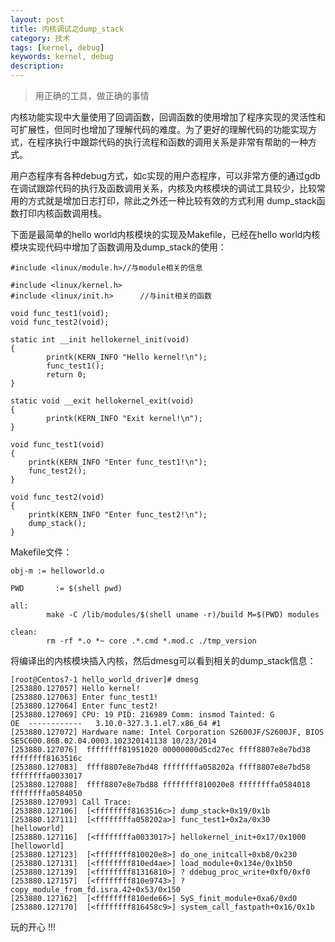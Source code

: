 ```yaml
---
layout: post
title: 内核调试之dump_stack
category: 技术
tags: [kernel, debug]
keywords: kernel, debug
description: 
---
```


> 用正确的工具，做正确的事情

内核功能实现中大量使用了回调函数，回调函数的使用增加了程序实现的灵活性和可扩展性，但同时也增加了理解代码的难度。为了更好的理解代码的功能实现方式，在程序执行中跟踪代码的执行流程和函数的调用关系是非常有帮助的一种方式。

用户态程序有各种debug方式，如c实现的用户态程序，可以非常方便的通过gdb在调试跟踪代码的执行及函数调用关系，内核及内核模块的调试工具较少，比较常用的方式就是增加日志打印，除此之外还一种比较有效的方式利用 dump_stack函数打印内核函数调用栈。

下面是最简单的hello world内核模块的实现及Makefile，已经在hello world内核模块实现代码中增加了函数调用及dump_stack的使用：

	#include <linux/module.h>//与module相关的信息
	
	#include <linux/kernel.h>
	#include <linux/init.h>      //与init相关的函数
	
	void func_test1(void);
	void func_test2(void);
	
	static int __init hellokernel_init(void)
	{
	        printk(KERN_INFO "Hello kernel!\n");
    	    func_test1();
    	    return 0;
	}
	
	static void __exit hellokernel_exit(void)
	{
    	    printk(KERN_INFO "Exit kernel!\n");
	}
	
	void func_test1(void)
	{
    	printk(KERN_INFO "Enter func_test1!\n");
    	func_test2();
	}
	
	void func_test2(void)
	{
    	printk(KERN_INFO "Enter func_test2!\n");
    	dump_stack();
	}

Makefile文件：
	
	obj-m := helloworld.o
	
	PWD       := $(shell pwd)

	all:
	        make -C /lib/modules/$(shell uname -r)/build M=$(PWD) modules
	
	clean:
	        rm -rf *.o *~ core .*.cmd *.mod.c ./tmp_version

将编译出的内核模块插入内核，然后dmesg可以看到相关的dump_stack信息：
	
	[root@Centos7-1 hello_world_driver]# dmesg
	[253880.127057] Hello kernel!
	[253880.127063] Enter func_test1!
	[253880.127064] Enter func_test2!
	[253880.127069] CPU: 19 PID: 216989 Comm: insmod Tainted: G           OE  ------------   3.10.0-327.3.1.el7.x86_64 #1
	[253880.127072] Hardware name: Intel Corporation S2600JF/S2600JF, BIOS SE5C600.86B.02.04.0003.102320141138 10/23/2014
	[253880.127076]  ffffffff81951020 00000000d5cd27ec ffff8807e8e7bd38 ffffffff8163516c
	[253880.127083]  ffff8807e8e7bd48 ffffffffa058202a ffff8807e8e7bd58 ffffffffa0033017
	[253880.127088]  ffff8807e8e7bd88 ffffffff810020e8 ffffffffa0584018 ffffffffa0584050
	[253880.127093] Call Trace:
	[253880.127106]  [<ffffffff8163516c>] dump_stack+0x19/0x1b
	[253880.127111]  [<ffffffffa058202a>] func_test1+0x2a/0x30 [helloworld]
	[253880.127116]  [<ffffffffa0033017>] hellokernel_init+0x17/0x1000 [helloworld]
	[253880.127123]  [<ffffffff810020e8>] do_one_initcall+0xb8/0x230
	[253880.127131]  [<ffffffff810ed4ae>] load_module+0x134e/0x1b50
	[253880.127139]  [<ffffffff81316810>] ? ddebug_proc_write+0xf0/0xf0
	[253880.127157]  [<ffffffff810e9743>] ? copy_module_from_fd.isra.42+0x53/0x150
	[253880.127162]  [<ffffffff810ede66>] SyS_finit_module+0xa6/0xd0
	[253880.127170]  [<ffffffff816458c9>] system_call_fastpath+0x16/0x1b




玩的开心 !!!
